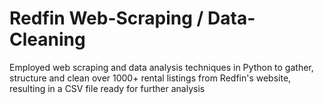 # Redfin Web-Scraping / Data-Cleaning

Employed web scraping and data analysis techniques in Python to gather, structure and clean over 1000+ rental
listings from Redfin's website, resulting in a CSV file ready for further analysis
